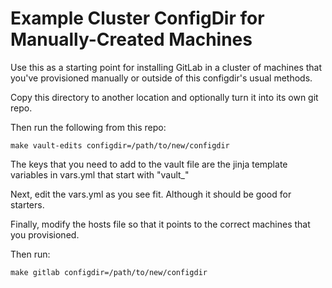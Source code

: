 Example Cluster ConfigDir for Manually-Created Machines
=======================================================

Use this as a starting point for installing GitLab in a
cluster of machines that you've provisioned manually or
outside of this configdir's usual methods.

Copy this directory to another location and optionally
turn it into its own git repo.

Then run the following from this repo:

```
make vault-edits configdir=/path/to/new/configdir
```

The keys that you need to add to the vault file are the
jinja template variables in vars.yml that start with
"vault_"

Next, edit the vars.yml as you see fit. Although it should
be good for starters.

Finally, modify the hosts file so that it points to the
correct machines that you provisioned.

Then run:

```
make gitlab configdir=/path/to/new/configdir
```

